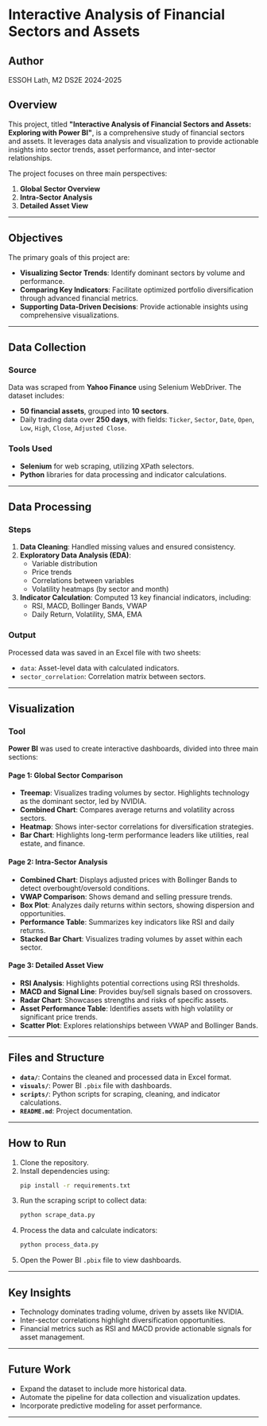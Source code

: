 # Interactive Analysis of Financial Sectors and Assets

## Author
ESSOH Lath, M2 DS2E 2024-2025  

## Overview
This project, titled **"Interactive Analysis of Financial Sectors and Assets: Exploring with Power BI"**, is a comprehensive study of financial sectors and assets. It leverages data analysis and visualization to provide actionable insights into sector trends, asset performance, and inter-sector relationships.

The project focuses on three main perspectives:
1. **Global Sector Overview**
2. **Intra-Sector Analysis**
3. **Detailed Asset View**

---

## Objectives
The primary goals of this project are:
- **Visualizing Sector Trends**: Identify dominant sectors by volume and performance.
- **Comparing Key Indicators**: Facilitate optimized portfolio diversification through advanced financial metrics.
- **Supporting Data-Driven Decisions**: Provide actionable insights using comprehensive visualizations.

---

## Data Collection
### Source
Data was scraped from **Yahoo Finance** using Selenium WebDriver. The dataset includes:
- **50 financial assets**, grouped into **10 sectors**.
- Daily trading data over **250 days**, with fields: `Ticker`, `Sector`, `Date`, `Open`, `Low`, `High`, `Close`, `Adjusted Close`.

### Tools Used
- **Selenium** for web scraping, utilizing XPath selectors.
- **Python** libraries for data processing and indicator calculations.

---

## Data Processing
### Steps
1. **Data Cleaning**: Handled missing values and ensured consistency.
2. **Exploratory Data Analysis (EDA)**:
   - Variable distribution
   - Price trends
   - Correlations between variables
   - Volatility heatmaps (by sector and month)
3. **Indicator Calculation**: Computed 13 key financial indicators, including:
   - RSI, MACD, Bollinger Bands, VWAP
   - Daily Return, Volatility, SMA, EMA

### Output
Processed data was saved in an Excel file with two sheets:
- `data`: Asset-level data with calculated indicators.
- `sector_correlation`: Correlation matrix between sectors.

---

## Visualization
### Tool
**Power BI** was used to create interactive dashboards, divided into three main sections:

#### Page 1: Global Sector Comparison
- **Treemap**: Visualizes trading volumes by sector. Highlights technology as the dominant sector, led by NVIDIA.
- **Combined Chart**: Compares average returns and volatility across sectors.
- **Heatmap**: Shows inter-sector correlations for diversification strategies.
- **Bar Chart**: Highlights long-term performance leaders like utilities, real estate, and finance.

#### Page 2: Intra-Sector Analysis
- **Combined Chart**: Displays adjusted prices with Bollinger Bands to detect overbought/oversold conditions.
- **VWAP Comparison**: Shows demand and selling pressure trends.
- **Box Plot**: Analyzes daily returns within sectors, showing dispersion and opportunities.
- **Performance Table**: Summarizes key indicators like RSI and daily returns.
- **Stacked Bar Chart**: Visualizes trading volumes by asset within each sector.

#### Page 3: Detailed Asset View
- **RSI Analysis**: Highlights potential corrections using RSI thresholds.
- **MACD and Signal Line**: Provides buy/sell signals based on crossovers.
- **Radar Chart**: Showcases strengths and risks of specific assets.
- **Asset Performance Table**: Identifies assets with high volatility or significant price trends.
- **Scatter Plot**: Explores relationships between VWAP and Bollinger Bands.

---

## Files and Structure
- **`data/`**: Contains the cleaned and processed data in Excel format.
- **`visuals/`**: Power BI `.pbix` file with dashboards.
- **`scripts/`**: Python scripts for scraping, cleaning, and indicator calculations.
- **`README.md`**: Project documentation.

---

## How to Run
1. Clone the repository.
2. Install dependencies using:
   ```bash
   pip install -r requirements.txt
   ```
3. Run the scraping script to collect data:
   ```bash
   python scrape_data.py
   ```
4. Process the data and calculate indicators:
   ```bash
   python process_data.py
   ```
5. Open the Power BI `.pbix` file to view dashboards.

---

## Key Insights
- Technology dominates trading volume, driven by assets like NVIDIA.
- Inter-sector correlations highlight diversification opportunities.
- Financial metrics such as RSI and MACD provide actionable signals for asset management.

---

## Future Work
- Expand the dataset to include more historical data.
- Automate the pipeline for data collection and visualization updates.
- Incorporate predictive modeling for asset performance.

---



